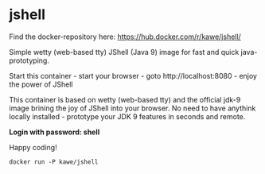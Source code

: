 # jshell
Find the docker-repository here: https://hub.docker.com/r/kawe/jshell/

Simple wetty (web-based tty) JShell (Java 9) image for fast and quick java-prototyping.

Start this container - start your browser - goto http://localhost:8080 - enjoy the power of JShell

This container is based on wetty (web-based tty) and the official jdk-9 image brining the joy of JShell into your browser. No need to have anythink locally installed - prototype your JDK 9 features in seconds and remote.

__Login with password: shell__

Happy coding!

```
docker run -P kawe/jshell
```

